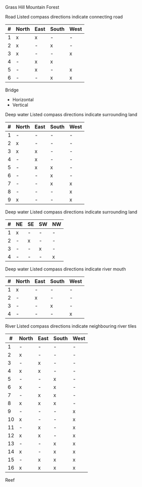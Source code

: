 Grass
Hill
Mountain
Forest

Road
Listed compass directions indicate connecting road

| #   | North | East | South | West |
| --- | ----- | ---- | ----- | ---- |
| 1   | x     | x    | -     | -    |
| 2   | x     | -    | x     | -    |
| 3   | x     | -    | -     | x    |
| 4   | -     | x    | x     |      |
| 5   | -     | x    | -     | x    |
| 6   | -     | -    | x     | x    |

Bridge
* Horizontal
* Vertical

Deep water
Listed compass directions indicate surrounding land

| #   | North | East | South | West |
| --- | ----- | ---- | ----- | ---- |
| 1   | -     | -    | -     | -    |
| 2   | x     | -    | -     | -    |
| 3   | x     | x    | -     | -    |
| 4   | -     | x    | -     | -    |
| 5   | -     | x    | x     | -    |
| 6   | -     | -    | x     | -    |
| 7   | -     | -    | x     | x    |
| 8   | -     | -    | -     | x    |
| 9   | x     | -    | -     | x    |
Deep water
Listed compass directions indicate surrounding land

| #   | NE  | SE  | SW  | NW  |
| --- | --- | --- | --- | --- |
| 1   | x   | -   | -   | -   |
| 2   | -   | x   | -   | -   |
| 3   | -   | -   | x   | -   |
| 4   | -   | -   | -   | x   |
Deep water
Listed compass directions indicate river mouth

| #   | North | East | South | West |
| --- | ----- | ---- | ----- | ---- |
| 1   | x     | -    | -     | -    |
| 2   | -     | x    | -     | -    |
| 3   | -     | -    | x     | -    |
| 4   | -     | -    | -     | x    |

River
Listed compass directions indicate neighbouring river tiles

| #   | North | East | South | West |
| --- | ----- | ---- | ----- | ---- |
| 1   | -     | -    | -     | -    |
| 2   | x     | -    | -     | -    |
| 3   | -     | x    | -     | -    |
| 4   | x     | x    | -     | -    |
| 5   | -     | -    | x     | -    |
| 6   | x     | -    | x     | -    |
| 7   | -     | x    | x     | -    |
| 8   | x     | x    | x     | -    |
| 9   | -     | -    | -     | x    |
| 10  | x     | -    | -     | x    |
| 11  | -     | x    | -     | x    |
| 12  | x     | x    | -     | x    |
| 13  | -     | -    | x     | x    |
| 14  | x     | -    | x     | x    |
| 15  | -     | x    | x     | x    |
| 16  | x     | x    | x     | x    |


Reef
